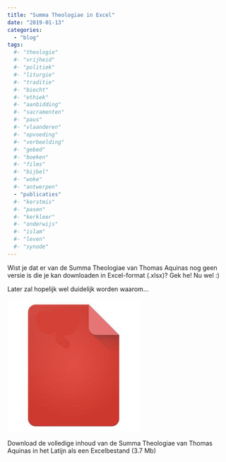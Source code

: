```yaml
---
title: "Summa Theologiae in Excel"
date: "2019-01-13"
categories: 
  - "blog"
tags:
  #- "theologie"
  #- "vrijheid"
  #- "politiek"
  #- "liturgie"
  #- "traditie"
  #- "biecht"
  #- "ethiek"
  #- "aanbidding"
  #- "sacramenten"
  #- "paus"
  #- "vlaanderen"
  #- "opvoeding"
  #- "verbeelding"
  #- "gebed"
  #- "boeken"
  #- "films"
  #- "bijbel"
  #- "woke"
  #- "antwerpen"
  - "publicaties"
  #- "kerstmis"
  #- "pasen"
  #- "kerkleer"
  #- "onderwijs"
  #- "islam"
  #- "leven"
  #- "synode"
---
```


Wist je dat er van de Summa Theologiae van Thomas Aquinas nog geen versie is die je kan downloaden in Excel-format (.xlsx)? Gek he! Nu wel :)

Later zal hopelijk wel duidelijk worden waarom...

[![](images/document.jpg)](https://storage.googleapis.com/geloven-leren/summa.xlsx)

Download de volledige inhoud van de Summa Theologiae van Thomas Aquinas in het Latijn als een Excelbestand (3.7 Mb)

